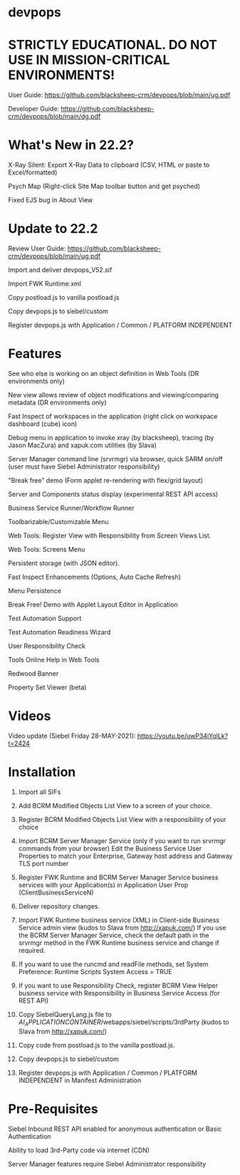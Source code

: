 # devpops

# STRICTLY EDUCATIONAL. DO NOT USE IN MISSION-CRITICAL ENVIRONMENTS!

User Guide: https://github.com/blacksheep-crm/devpops/blob/main/ug.pdf

Developer Guide: https://github.com/blacksheep-crm/devpops/blob/main/dg.pdf

# What's New in 22.2?

X-Ray Silent: Export X-Ray Data to clipboard (CSV, HTML or paste to Excel/formatted)

Psych Map (Right-click Site Map toolbar button and get psyched)

Fixed EJS bug in About View

# Update to 22.2

Review User Guide: https://github.com/blacksheep-crm/devpops/blob/main/ug.pdf

Import and deliver devpops_V52.sif 

Import FWK Runtime.xml

Copy postload.js to vanilla postload.js

Copy devpops.js to siebel/custom

Register devpops.js with Application / Common / PLATFORM INDEPENDENT

# Features

See who else is working on an object definition in Web Tools (DR environments only)

New view allows review of object modifications and viewing/comparing metadata (DR environments only)

Fast Inspect of workspaces in the application (right click on workspace dashboard (cube) icon)

Debug menu in application to invoke xray (by blacksheep), tracing (by Jason MacZura) and xapuk.com utilities (by Slava)

Server Manager command line (srvrmgr) via browser, quick SARM on/off (user must have Siebel Administrator responsibility)

"Break free" demo (Form applet re-rendering with flex/grid layout)

Server and Components status display (experimental REST API access)

Business Service Runner/Workflow Runner

Toolbarizable/Customizable Menu

Web Tools: Register View with Responsibility from Screen Views List.

Web Tools: Screens Menu

Persistent storage (with JSON editor).

Fast Inspect Enhancements (Options, Auto Cache Refresh)

Menu Persistence

Break Free! Demo with Applet Layout Editor in Application

Test Automation Support

Test Automation Readiness Wizard

User Responsibility Check

Tools Online Help in Web Tools

Redwood Banner

Property Set Viewer (beta)

# Videos

Video update (Siebel Friday 28-MAY-2021): https://youtu.be/uwP34iYqlLk?t=2424

# Installation

1. Import all SIFs

2. Add BCRM Modified Objects List View to a screen of your choice.

3. Register BCRM Modified Objects List View with a responsibility of your choice

4. Import BCRM Server Manager Service (only if you want to run srvrmgr commands from your browser)
   Edit the Business Service User Properties to match your Enterprise, Gateway host address and Gateway TLS port number 

5. Register FWK Runtime and BCRM Server Manager Service business services with your Application(s) in Application User Prop (ClientBusinessServiceN)

6. Deliver repository changes.

7. Import FWK Runtime business service (XML) in Client-side Business Service admin view (kudos to Slava from http://xapuk.com/)
   If you use the BCRM Server Manager Service, check the default path in the srvrmgr method in the FWK Runtime business service and change if required.

8. If you want to use the runcmd and readFile methods, set System Preference: Runtime Scripts System Access = TRUE

9. If you want to use Responsibility Check, register BCRM View Helper business service with Responsibility in Business Service Access (for REST API)

10. Copy SiebelQueryLang.js file to $AI_APPLICATIONCONTAINER$/webapps/siebel/scripts/3rdParty (kudos to Slava from http://xapuk.com/)

11. Copy code from postload.js to the vanilla postload.js.

12. Copy devpops.js to siebel/custom

13. Register devpops.js with Application / Common / PLATFORM INDEPENDENT in Manifest Administration

# Pre-Requisites

Siebel Inbound REST API enabled for anonymous authentication or Basic Authentication

Ability to load 3rd-Party code via internet (CDN)

Server Manager features require Siebel Administrator responsibility


